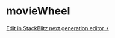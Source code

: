 # movieWheel

[Edit in StackBlitz next generation editor ⚡️](https://stackblitz.com/~/github.com/ChanceSadler/movieWheel)